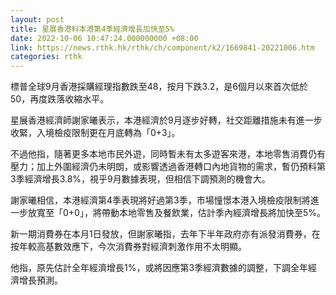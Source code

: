```yaml
---
layout: post
title: 星展香港料本港第4季經濟增長加快至5%
date: 2022-10-06 10:47:24.000000000 +08:00
link: https://news.rthk.hk/rthk/ch/component/k2/1669841-20221006.htm
categories: rthk
---
```


標普全球9月香港採購經理指數跌至48，按月下跌3.2，是6個月以來首次低於50，再度跌落收縮水平。

星展香港經濟師謝家曦表示，本港經濟於9月逐步好轉，社交距離措施未有進一步收緊，入境檢疫限制更在月底轉為「0+3」。

不過他指，隨著更多本地市民外遊，同時暫未有太多遊客來港，本地零售消費仍有壓力；加上外圍經濟仍未明朗，或影響透過香港轉口內地貨物的需求，暫仍預料第3季經濟增長3.8%，視乎9月數據表現，但相信下調預測的機會大。

謝家曦相信，本港經濟第4季表現將好過第3季，市場憧憬本港入境檢疫限制將進一步放寬至「0+0」，將帶動本地零售及餐飲業，估計季內經濟增長將加快至5%。

新一期消費券在本月1日發放，但謝家曦指，去年下半年政府亦有派發消費券，在按年較高基數效應下，今次消費券對經濟刺激作用不太明顯。

他指，原先估計全年經濟增長1%，或將因應第3季經濟數據的調整，下調全年經濟增長預測。
